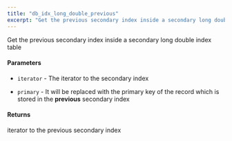 ```yaml
---
title: "db_idx_long_double_previous"
excerpt: "Get the previous secondary index inside a secondary long double index table."
---
```

Get the previous secondary index inside a secondary long double index table

#### Parameters
* `iterator` - The iterator to the secondary index 

* `primary` - It will be replaced with the primary key of the record which is stored in the **previous** secondary index 

#### Returns
iterator to the previous secondary index
